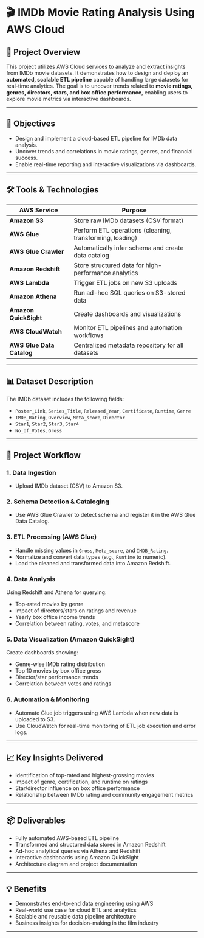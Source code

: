 # 🎬 IMDb Movie Rating Analysis Using AWS Cloud

## 📌 Project Overview
This project utilizes AWS Cloud services to analyze and extract insights from IMDb movie datasets. It demonstrates how to design and deploy an **automated, scalable ETL pipeline** capable of handling large datasets for real-time analytics. The goal is to uncover trends related to **movie ratings, genres, directors, stars, and box office performance**, enabling users to explore movie metrics via interactive dashboards.

---

## 🎯 Objectives
- Design and implement a cloud-based ETL pipeline for IMDb data analysis.
- Uncover trends and correlations in movie ratings, genres, and financial success.
- Enable real-time reporting and interactive visualizations via dashboards.

---

## 🛠️ Tools & Technologies

| AWS Service              | Purpose                                                                 |
|--------------------------|-------------------------------------------------------------------------|
| **Amazon S3**            | Store raw IMDb datasets (CSV format)                                    |
| **AWS Glue**             | Perform ETL operations (cleaning, transforming, loading)                |
| **AWS Glue Crawler**     | Automatically infer schema and create data catalog                      |
| **Amazon Redshift**      | Store structured data for high-performance analytics                    |
| **AWS Lambda**           | Trigger ETL jobs on new S3 uploads                                      |
| **Amazon Athena**        | Run ad-hoc SQL queries on S3-stored data                                |
| **Amazon QuickSight**    | Create dashboards and visualizations                                    |
| **AWS CloudWatch**       | Monitor ETL pipelines and automation workflows                          |
| **AWS Glue Data Catalog**| Centralized metadata repository for all datasets                        |

---

## 📊 Dataset Description
The IMDb dataset includes the following fields:

- `Poster_Link`, `Series_Title`, `Released_Year`, `Certificate`, `Runtime`, `Genre`
- `IMDB_Rating`, `Overview`, `Meta_score`, `Director`
- `Star1`, `Star2`, `Star3`, `Star4`
- `No_of_Votes`, `Gross`

---

## 🚀 Project Workflow

### 1. Data Ingestion
- Upload IMDb dataset (CSV) to Amazon S3.

### 2. Schema Detection & Cataloging
- Use AWS Glue Crawler to detect schema and register it in the AWS Glue Data Catalog.

### 3. ETL Processing (AWS Glue)
- Handle missing values in `Gross`, `Meta_score`, and `IMDB_Rating`.
- Normalize and convert data types (e.g., `Runtime` to numeric).
- Load the cleaned and transformed data into Amazon Redshift.

### 4. Data Analysis
Using Redshift and Athena for querying:
- Top-rated movies by genre
- Impact of directors/stars on ratings and revenue
- Yearly box office income trends
- Correlation between rating, votes, and metascore

### 5. Data Visualization (Amazon QuickSight)
Create dashboards showing:
- Genre-wise IMDb rating distribution
- Top 10 movies by box office gross
- Director/star performance trends
- Correlation between votes and ratings

### 6. Automation & Monitoring
- Automate Glue job triggers using AWS Lambda when new data is uploaded to S3.
- Use CloudWatch for real-time monitoring of ETL job execution and error logs.

---

## 📈 Key Insights Delivered
- Identification of top-rated and highest-grossing movies
- Impact of genre, certification, and runtime on ratings
- Star/director influence on box office performance
- Relationship between IMDb rating and community engagement metrics

---

## 📦 Deliverables
- Fully automated AWS-based ETL pipeline
- Transformed and structured data stored in Amazon Redshift
- Ad-hoc analytical queries via Athena and Redshift
- Interactive dashboards using Amazon QuickSight
- Architecture diagram and project documentation

---

## 💡 Benefits
- Demonstrates end-to-end data engineering using AWS
- Real-world use case for cloud ETL and analytics
- Scalable and reusable data pipeline architecture
- Business insights for decision-making in the film industry

---

